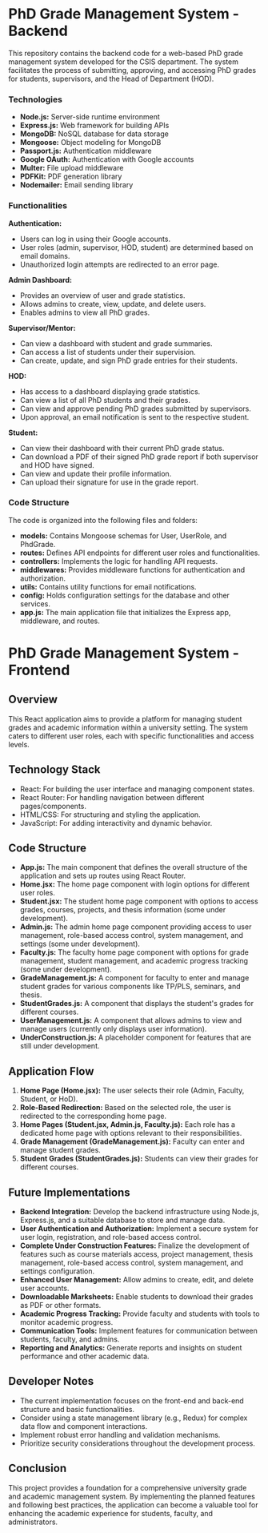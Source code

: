 # PhD Grade Management System - Backend

This repository contains the backend code for a web-based PhD grade management system developed for the CSIS department. The system facilitates the process of submitting, approving, and accessing PhD grades for students, supervisors, and the Head of Department (HOD).

### Technologies

- **Node.js:** Server-side runtime environment
- **Express.js:** Web framework for building APIs
- **MongoDB:** NoSQL database for data storage
- **Mongoose:** Object modeling for MongoDB
- **Passport.js:** Authentication middleware
- **Google OAuth:** Authentication with Google accounts
- **Multer:** File upload middleware
- **PDFKit:** PDF generation library
- **Nodemailer:** Email sending library

### Functionalities

**Authentication:**

- Users can log in using their Google accounts.
- User roles (admin, supervisor, HOD, student) are determined based on email domains.
- Unauthorized login attempts are redirected to an error page.

**Admin Dashboard:**

- Provides an overview of user and grade statistics.
- Allows admins to create, view, update, and delete users.
- Enables admins to view all PhD grades.

**Supervisor/Mentor:**

- Can view a dashboard with student and grade summaries.
- Can access a list of students under their supervision.
- Can create, update, and sign PhD grade entries for their students.

**HOD:**

- Has access to a dashboard displaying grade statistics.
- Can view a list of all PhD students and their grades.
- Can view and approve pending PhD grades submitted by supervisors.
- Upon approval, an email notification is sent to the respective student.

**Student:**

- Can view their dashboard with their current PhD grade status.
- Can download a PDF of their signed PhD grade report if both supervisor and HOD have signed.
- Can view and update their profile information.
- Can upload their signature for use in the grade report.

### Code Structure

The code is organized into the following files and folders:

- **models:** Contains Mongoose schemas for User, UserRole, and PhdGrade.
- **routes:** Defines API endpoints for different user roles and functionalities.
- **controllers:** Implements the logic for handling API requests.
- **middlewares:** Provides middleware functions for authentication and authorization.
- **utils:** Contains utility functions for email notifications.
- **config:** Holds configuration settings for the database and other services.
- **app.js:** The main application file that initializes the Express app, middleware, and routes.








# PhD Grade Management System - Frontend

## Overview

This React application aims to provide a platform for managing student grades and academic information within a university setting. The system caters to different user roles, each with specific functionalities and access levels.

## Technology Stack


*   React: For building the user interface and managing component states.
*   React Router: For handling navigation between different pages/components.
*   HTML/CSS: For structuring and styling the application.
*   JavaScript: For adding interactivity and dynamic behavior.


## Code Structure

*   **App.js:** The main component that defines the overall structure of the application and sets up routes using React Router.
*   **Home.jsx:** The home page component with login options for different user roles.
*   **Student.jsx:** The student home page component with options to access grades, courses, projects, and thesis information (some under development).
*   **Admin.js:** The admin home page component providing access to user management, role-based access control, system management, and settings (some under development).
*   **Faculty.js:** The faculty home page component with options for grade management, student management, and academic progress tracking (some under development).
*   **GradeManagement.js:** A component for faculty to enter and manage student grades for various components like TP/PLS, seminars, and thesis.
*   **StudentGrades.js:** A component that displays the student's grades for different courses.
*   **UserManagement.js:** A component that allows admins to view and manage users (currently only displays user information).
*   **UnderConstruction.js:** A placeholder component for features that are still under development.

## Application Flow

1.  **Home Page (Home.jsx):** The user selects their role (Admin, Faculty, Student, or HoD).
2.  **Role-Based Redirection:** Based on the selected role, the user is redirected to the corresponding home page.
3.  **Home Pages (Student.jsx, Admin.js, Faculty.js):** Each role has a dedicated home page with options relevant to their responsibilities.
4.  **Grade Management (GradeManagement.js):** Faculty can enter and manage student grades.
5.  **Student Grades (StudentGrades.js):** Students can view their grades for different courses.

## Future Implementations

*   **Backend Integration:** Develop the backend infrastructure using Node.js, Express.js, and a suitable database to store and manage data.
*   **User Authentication and Authorization:** Implement a secure system for user login, registration, and role-based access control.
*   **Complete Under Construction Features:** Finalize the development of features such as course materials access, project management, thesis management, role-based access control, system management, and settings configuration.
*   **Enhanced User Management:** Allow admins to create, edit, and delete user accounts.
*   **Downloadable Marksheets:** Enable students to download their grades as PDF or other formats.
*   **Academic Progress Tracking:** Provide faculty and students with tools to monitor academic progress.
*   **Communication Tools:** Implement features for communication between students, faculty, and admins.
*   **Reporting and Analytics:** Generate reports and insights on student performance and other academic data.

## Developer Notes

*   The current implementation focuses on the front-end and back-end structure and basic functionalities.
*   Consider using a state management library (e.g., Redux) for complex data flow and component interactions.
*   Implement robust error handling and validation mechanisms.
*   Prioritize security considerations throughout the development process.

## Conclusion

This project provides a foundation for a comprehensive university grade and academic management system. By implementing the planned features and following best practices, the application can become a valuable tool for enhancing the academic experience for students, faculty, and administrators.
